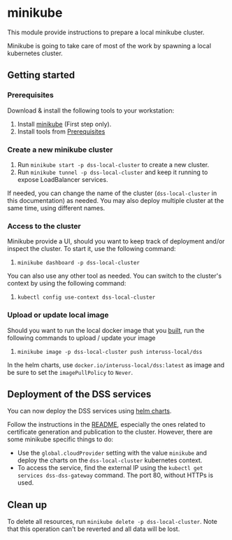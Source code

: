# minikube

This module provide instructions to prepare a local minikube cluster.

Minikube is going to take care of most of the work by spawning a local kubernetes cluster.

## Getting started

### Prerequisites

Download & install the following tools to your workstation:

1. Install [minikube](https://minikube.sigs.k8s.io/docs/start/) (First step only).
2. Install tools from [Prerequisites](../../../../build/README.md)

### Create a new minikube cluster

1. Run `minikube start -p dss-local-cluster` to create a new cluster.
2. Run `minikube tunnel -p dss-local-cluster` and keep it running to expose LoadBalancer services.

If needed, you can change the name of the cluster (`dss-local-cluster` in this documentation) as needed. You may also deploy multiple cluster at the same time, using different names.

### Access to the cluster

Minikube provide a UI, should you want to keep track of deployment and/or inspect the cluster. To start it, use the following command:

1. `minikube dashboard -p dss-local-cluster`

You can also use any other tool as needed. You can switch to the cluster's context by using the following command:

1. `kubectl config use-context dss-local-cluster`

### Upload or update local image

Should you want to run the local docker image that you [built](../../../../build/README.md), run the following commands to upload / update your image

1. `minikube image -p dss-local-cluster push interuss-local/dss`

In the helm charts, use `docker.io/interuss-local/dss:latest` as image and be sure to set the `imagePullPolicy` to `Never`.

## Deployment of the DSS services

You can now deploy the DSS services using [helm charts](../../../services/helm-charts/dss/README.md).

Follow the instructions in the [README](../../../services/helm-charts/dss/README.md), especially the ones related to certificate generation and publication to the cluster. However, there are some minikube specific things to do:

* Use the `global.cloudProvider` setting with the value `minikube` and deploy the charts on the `dss-local-cluster` kubernetes context.
* To access the service, find the external IP using the `kubectl get services dss-dss-gateway` command. The port 80, without HTTPs is used.

## Clean up

To delete all resources, run `minikube delete -p dss-local-cluster`.  Note that this operation can't be reverted and all data will be lost.
